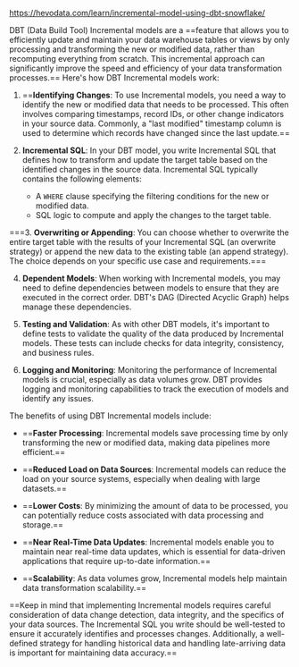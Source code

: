https://hevodata.com/learn/incremental-model-using-dbt-snowflake/

DBT (Data Build Tool) Incremental models are a ==feature that allows you to efficiently update and maintain your data warehouse tables or views by only processing and transforming the new or modified data, rather than recomputing everything from scratch. This incremental approach can significantly improve the speed and efficiency of your data transformation processes.== Here's how DBT Incremental models work:

1. ==**Identifying Changes**: To use Incremental models, you need a way to identify the new or modified data that needs to be processed. This often involves comparing timestamps, record IDs, or other change indicators in your source data. Commonly, a "last modified" timestamp column is used to determine which records have changed since the last update.==

2. **Incremental SQL**: In your DBT model, you write Incremental SQL that defines how to transform and update the target table based on the identified changes in the source data. Incremental SQL typically contains the following elements:
   - A `WHERE` clause specifying the filtering conditions for the new or modified data.
   - SQL logic to compute and apply the changes to the target table.

===3. **Overwriting or Appending**: You can choose whether to overwrite the entire target table with the results of your Incremental SQL (an overwrite strategy) or append the new data to the existing table (an append strategy). The choice depends on your specific use case and requirements.===

4. **Dependent Models**: When working with Incremental models, you may need to define dependencies between models to ensure that they are executed in the correct order. DBT's DAG (Directed Acyclic Graph) helps manage these dependencies.

5. **Testing and Validation**: As with other DBT models, it's important to define tests to validate the quality of the data produced by Incremental models. These tests can include checks for data integrity, consistency, and business rules.

6. **Logging and Monitoring**: Monitoring the performance of Incremental models is crucial, especially as data volumes grow. DBT provides logging and monitoring capabilities to track the execution of models and identify any issues.

The benefits of using DBT Incremental models include:

- ==**Faster Processing**: Incremental models save processing time by only transforming the new or modified data, making data pipelines more efficient.==

- ==**Reduced Load on Data Sources**: Incremental models can reduce the load on your source systems, especially when dealing with large datasets.==

- ==**Lower Costs**: By minimizing the amount of data to be processed, you can potentially reduce costs associated with data processing and storage.==

- ==**Near Real-Time Data Updates**: Incremental models enable you to maintain near real-time data updates, which is essential for data-driven applications that require up-to-date information.==

- ==**Scalability**: As data volumes grow, Incremental models help maintain data transformation scalability.==

==Keep in mind that implementing Incremental models requires careful consideration of data change detection, data integrity, and the specifics of your data sources. The Incremental SQL you write should be well-tested to ensure it accurately identifies and processes changes. Additionally, a well-defined strategy for handling historical data and handling late-arriving data is important for maintaining data accuracy.==